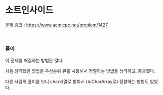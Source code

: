 소트인사이드
===

문제 링크 : https://www.acmicpc.net/problem/1427

<br>

### 풀이

이 문제를 해결하는 방법은 많다.

처음 생각했던 방법은 우선순위 큐를 사용해서 정렬하는 방법을 생각하고, 통과했다.

다른 사람의 풀이를 보니 char배열로 받아서 (toCharArray로) 정렬하는 방법도 있었다.



